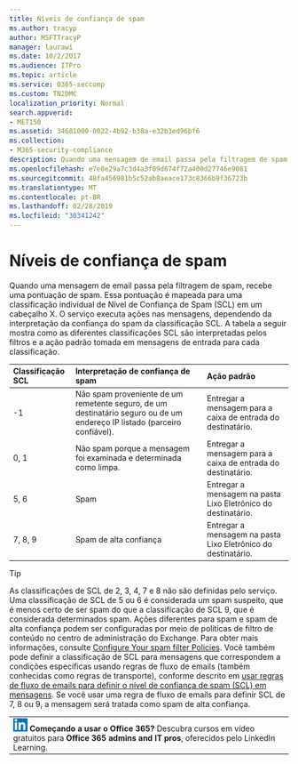 ```yaml
---
title: Níveis de confiança de spam
ms.author: tracyp
author: MSFTTracyP
manager: laurawi
ms.date: 10/2/2017
ms.audience: ITPro
ms.topic: article
ms.service: O365-seccomp
ms.custom: TN2DMC
localization_priority: Normal
search.appverid:
- MET150
ms.assetid: 34681000-0022-4b92-b38a-e32b3ed96bf6
ms.collection:
- M365-security-compliance
description: Quando uma mensagem de email passa pela filtragem de spam, recebe uma pontuação de spam. Essa pontuação é mapeada para uma classificação individual de Nível de Confiança de Spam (SCL) em um cabeçalho X. O serviço executa ações nas mensagens, dependendo da interpretação da confiança do spam da classificação SCL. A tabela a seguir mostra como as diferentes classificações SCL são interpretadas pelos filtros e a ação padrão tomada em mensagens de entrada para cada classificação.
ms.openlocfilehash: e7e8e29a7c3d4a3f09d674f72a400d27746e9081
ms.sourcegitcommit: 48fa456981b5c52ab8aeace173c8366b9f36723b
ms.translationtype: MT
ms.contentlocale: pt-BR
ms.lasthandoff: 02/28/2019
ms.locfileid: "30341242"
---
```

# <a name="spam-confidence-levels"></a>Níveis de confiança de spam

Quando uma mensagem de email passa pela filtragem de spam, recebe uma pontuação de spam. Essa pontuação é mapeada para uma classificação individual de Nível de Confiança de Spam (SCL) em um cabeçalho X. O serviço executa ações nas mensagens, dependendo da interpretação da confiança do spam da classificação SCL. A tabela a seguir mostra como as diferentes classificações SCL são interpretadas pelos filtros e a ação padrão tomada em mensagens de entrada para cada classificação.
  
|**Classificação SCL**|**Interpretação de confiança de spam**|**Ação padrão**|
|:-----|:-----|:-----|
|-1|Não spam proveniente de um remetente seguro, de um destinatário seguro ou de um endereço IP listado (parceiro confiável).|Entregar a mensagem para a caixa de entrada do destinatário.|
|0, 1|Não spam porque a mensagem foi examinada e determinada como limpa.|Entregar a mensagem para a caixa de entrada do destinatário.|
|5, 6|Spam|Entregar a mensagem na pasta Lixo Eletrônico do destinatário.|
|7, 8, 9|Spam de alta confiança|Entregar a mensagem na pasta Lixo Eletrônico do destinatário.|
   
> [!TIP]
> As classificações de SCL de 2, 3, 4, 7 e 8 não são definidas pelo serviço. Uma classificação de SCL de 5 ou 6 é considerada um spam suspeito, que é menos certo de ser spam do que a classificação de SCL 9, que é considerada determinados spam. Ações diferentes para spam e spam de alta confiança podem ser configuradas por meio de políticas de filtro de conteúdo no centro de administração do Exchange. Para obter mais informações, consulte [Configure Your spam filter Policies](configure-your-spam-filter-policies.md). Você também pode definir a classificação de SCL para mensagens que correspondem a condições específicas usando regras de fluxo de emails (também conhecidas como regras de transporte), conforme descrito em [usar regras de fluxo de emails para definir o nível de confiança de spam (SCL) em mensagens](use-mail-flow-rules-to-set-the-spam-confidence-level-scl-in-messages.md). Se você usar uma regra de fluxo de emails para definir SCL de 7, 8 ou 9, a mensagem será tratada como spam de alta confiança. 
  
||
|:-----|
|![O ícone pequeno do LinkedIn Learning](media/eac8a413-9498-4220-8544-1e37d1aaea13.png) **Começando a usar o Office 365?**         Descubra cursos em vídeo gratuitos para **Office 365 admins and IT pros**, oferecidos pelo LinkedIn Learning.|
   

